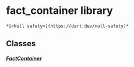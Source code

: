 


# fact_container library






    *[<Null safety>](https://dart.dev/null-safety)*





## Classes

##### [FactContainer](../widgets_editable_fact_container/FactContainer-class.md)



 















